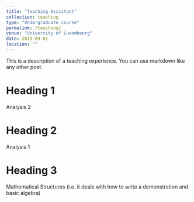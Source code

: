 ```yaml
---
title: "Teaching Assistant"
collection: teaching
type: "Undergraduate course"
permalink: /teaching/
venue: "University of Luxembourg"
date: 2019-09-01
location: ""
---
```


This is a description of a teaching experience. You can use markdown like any other post.

Heading 1
======
Analysis 2

Heading 2
======
Analysis 1

Heading 3
======
Mathematical Structures (i.e. it deals with how to write a demonstration and basic algebra)
